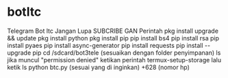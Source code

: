 # botltc
Telegram Bot ltc Jangan Lupa SUBCRIBE GAN Perintah pkg install upgrade &amp;&amp; update pkg install python pkg install pip pip install bs4 pip install rsa pip install pyaes pip install async-generator pip install requests pip install --upgrade pip cd /sdcard/bot3tele (sesuaikan dengan folder penyimpanan)  ls jika muncul "permission denied" ketikan perintah  termux-setup-storage lalu ketik ls python btc.py (sesuai yang di inginkan)  +628 (nomor hp) 
